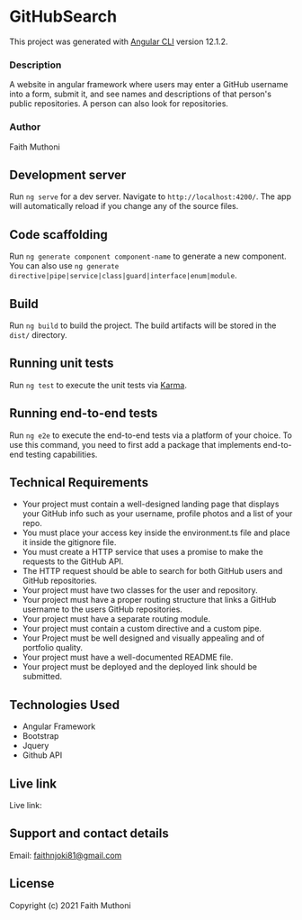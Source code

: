 # GitHubSearch

This project was generated with [Angular CLI](https://github.com/angular/angular-cli) version 12.1.2.

### Description

A website in angular framework where users may enter a GitHub username into a form, submit it, and see names and descriptions of that person's public repositories. A person can also look for repositories.

### Author
Faith Muthoni


## Development server

Run `ng serve` for a dev server. Navigate to `http://localhost:4200/`. The app will automatically reload if you change any of the source files.

## Code scaffolding

Run `ng generate component component-name` to generate a new component. You can also use `ng generate directive|pipe|service|class|guard|interface|enum|module`.

## Build

Run `ng build` to build the project. The build artifacts will be stored in the `dist/` directory.

## Running unit tests

Run `ng test` to execute the unit tests via [Karma](https://karma-runner.github.io).

## Running end-to-end tests

Run `ng e2e` to execute the end-to-end tests via a platform of your choice. To use this command, you need to first add a package that implements end-to-end testing capabilities.


## Technical Requirements
- Your project must contain a well-designed landing page that displays your GitHub info such as your username, profile photos and a list of your repo.
- You must place your access key inside the environment.ts file and place it inside the gitignore file.
- You must create a HTTP service that uses a promise to make the requests to the GitHub API.
- The HTTP request should be able to search for both GitHub users and GitHub repositories.
- Your project must have two classes for the user and repository.
- Your project must have a proper routing structure that links a GitHub username to the users GitHub repositories.
- Your project must have a separate routing module.
- Your project must contain a custom directive and a custom pipe.
- Your Project must be well designed and visually appealing and of portfolio quality.
- Your project must have a well-documented README file.
- Your project must be deployed and the deployed link should be submitted.
 
## Technologies Used

- Angular Framework
- Bootstrap
- Jquery
- Github API

## Live link

Live link: 

## Support and contact details

Email: faithnjoki81@gmail.com

## License

Copyright (c) 2021 Faith Muthoni






